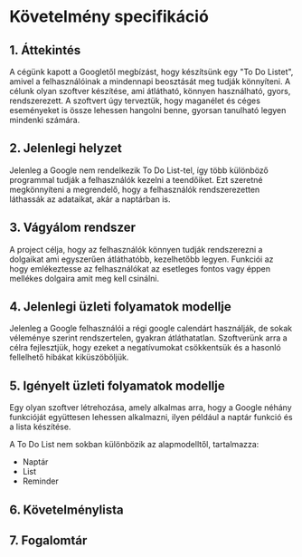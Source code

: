 # Követelmény specifikáció
## 1. Áttekintés

A cégünk kapott a Googletől megbízást, hogy készítsünk egy "To Do Listet", amivel a felhasználóinak a mindennapi beosztását meg tudják könnyíteni. A célunk olyan szoftver készítése, ami átlátható, könnyen használható, gyors, rendszerezett. A szoftvert úgy terveztük, hogy maganélet és céges eseményeket is össze lehessen hangolni benne, gyorsan tanulható legyen mindenki számára. 


## 2. Jelenlegi helyzet

Jelenleg a Google nem rendelkezik To Do List-tel, így több különböző programmal tudják a felhasználók kezelni a teendőiket. Ezt szeretné megkönnyíteni a megrendelő, hogy a felhasználók rendszerezetten láthassák az adataikat, akár a naptárban is.

## 3. Vágyálom rendszer

A project célja, hogy az felhasználók könnyen tudják rendszerezni a dolgaikat ami egyszerűen átláthatóbb, kezelhetőbb legyen. Funkciói az hogy emlékeztesse az felhasználókat az esetleges fontos vagy éppen mellékes dolgaira amit meg kell csinálni. 

## 4. Jelenlegi üzleti folyamatok modellje

Jelenleg a Google felhasználói a régi google calendárt használják, de sokak véleménye szerint rendszertelen, gyakran átláthatatlan. Szoftverünk arra a célra fejlesztjük, hogy ezeket a negatívumokat csökkentsük
és a hasonló fellelhető hibákat kiküszöböljük.

## 5. Igényelt üzleti folyamatok modellje

Egy olyan szoftver létrehozása, amely alkalmas arra, hogy a Google néhány funkcióját együttesen lehessen alkalmazni, ilyen például a naptár funkció és a lista készítése.

A To Do List nem sokban különbözik az alapmodelltől, tartalmazza:

- Naptár
- List
- Reminder

## 6. Követelménylista

## 7. Fogalomtár
